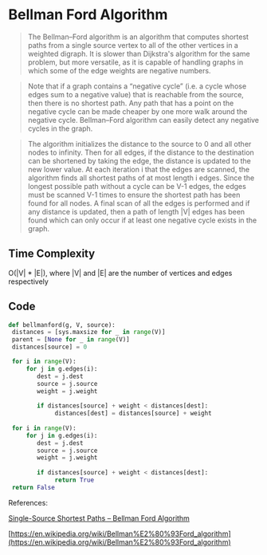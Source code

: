 # Bellman Ford Algorithm

>The Bellman–Ford algorithm is an algorithm that computes shortest paths from a single source vertex to all of the other vertices in a weighted digraph. It is slower than Dijkstra's algorithm for the same problem, but more versatile, as it is capable of handling graphs in which some of the edge weights are negative numbers.

> Note that if a graph contains a “negative cycle” (i.e. a cycle whose edges sum to a negative value) that is reachable from the source, then there is no shortest path. Any path that has a point on the negative cycle can be made cheaper by one more walk around the negative cycle. Bellman–Ford algorithm can easily detect any negative cycles in the graph.

> The algorithm initializes the distance to the source to 0 and all other nodes to infinity. Then for all edges, if the distance to the destination can be shortened by taking the edge, the distance is updated to the new lower value. At each iteration i that the edges are scanned, the algorithm finds all shortest paths of at most length i edges. Since the longest possible path without a cycle can be V-1 edges, the edges must be scanned V-1 times to ensure the shortest path has been found for all nodes. A final scan of all the edges is performed and if any distance is updated, then a path of length |V| edges has been found which can only occur if at least one negative cycle exists in the graph.

## Time Complexity

O(|V| * |E|), where |V| and |E| are the number of vertices and edges respectively


## Code

   ```python
  def bellmanford(g, V, source):
    distances = [sys.maxsize for _ in range(V)]
    parent = [None for _ in range(V)]
    distances[source] = 0

    for i in range(V):
        for j in g.edges(i):
           dest = j.dest
           source = j.source
           weight = j.weight
        
           if distances[source] + weight < distances[dest]:
                distances[dest] = distances[source] + weight
                
    for i in range(V):
        for j in g.edges(i):
           dest = j.dest
           source = j.source
           weight = j.weight
        
           if distances[source] + weight < distances[dest]:
                return True
    return False
   ```

References:

[Single-Source Shortest Paths – Bellman Ford Algorithm](http://www.techiedelight.com/single-source-shortest-paths-bellman-ford-algorithm/)

[https://en.wikipedia.org/wiki/Bellman%E2%80%93Ford_algorithm](https://en.wikipedia.org/wiki/Bellman%E2%80%93Ford_algorithm)
